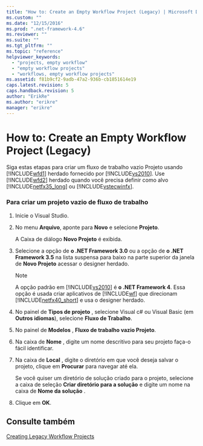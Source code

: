 ```yaml
---
title: "How to: Create an Empty Workflow Project (Legacy) | Microsoft Docs"
ms.custom: ""
ms.date: "12/15/2016"
ms.prod: ".net-framework-4.6"
ms.reviewer: ""
ms.suite: ""
ms.tgt_pltfrm: ""
ms.topic: "reference"
helpviewer_keywords: 
  - "projects, empty workflow"
  - "empty workflow projects"
  - "workflows, empty workflow projects"
ms.assetid: f81b9cf2-9adb-47a2-936b-cb1851614e19
caps.latest.revision: 5
caps.handback.revision: 5
author: "ErikRe"
ms.author: "erikre"
manager: "erikre"
---
```

# How to: Create an Empty Workflow Project (Legacy)
Siga estas etapas para criar um fluxo de trabalho vazio Projeto usando [!INCLUDE[wfd1](../workflow-designer/includes/wfd1_md.md)] herdado fornecido por [!INCLUDE[vs2010](../modeling/includes/vs2010_md.md)].  Use [!INCLUDE[wfd2](../workflow-designer/includes/wfd2_md.md)] herdado quando você precisa definir como alvo [!INCLUDE[netfx35_long](../workflow-designer/includes/netfx35_long_md.md)] ou [!INCLUDE[vstecwinfx](../workflow-designer/includes/vstecwinfx_md.md)].  
  
### Para criar um projeto vazio de fluxo de trabalho  
  
1.  Inicie o Visual Studio.  
  
2.  No menu **Arquivo**, aponte para **Novo** e selecione **Projeto**.  
  
     A Caixa de diálogo **Novo Projeto** é exibida.  
  
3.  Selecione a opção de **o .NET Framework 3.0** ou a opção de **o .NET Framework 3.5** na lista suspensa para baixo na parte superior da janela de **Novo Projeto** acessar o designer herdado.  
  
    > [!NOTE]
    >  A opção padrão em [!INCLUDE[vs2010](../modeling/includes/vs2010_md.md)] é **o .NET Framework 4**.  Essa opção é usada criar aplicativos de [!INCLUDE[wf](../workflow-designer/includes/wf_md.md)] que direcionam [!INCLUDE[netfx40_short](../workflow-designer/includes/netfx40_short_md.md)] e usa o designer herdado.  
  
4.  No painel de **Tipos de projeto** , selecione Visual c\# ou Visual Basic \(em **Outros idiomas**\), selecione **Fluxo de Trabalho**.  
  
5.  No painel de **Modelos** , **Fluxo de trabalho vazio Projeto**.  
  
6.  Na caixa de **Nome** , digite um nome descritivo para seu projeto faça\-o fácil identificar.  
  
7.  Na caixa de **Local** , digite o diretório em que você deseja salvar o projeto, clique em **Procurar** para navegar até ela.  
  
     Se você quiser um diretório de solução criado para o projeto, selecione a caixa de seleção **Criar diretório para a solução** e digite um nome na caixa de **Nome da solução** .  
  
8.  Clique em **OK**.  
  
## Consulte também  
 [Creating Legacy Workflow Projects](../workflow-designer/creating-legacy-workflow-projects.md)